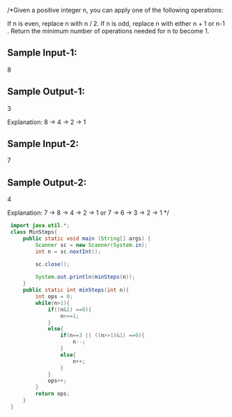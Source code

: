 /*Given a positive integer n, you can apply one of the following operations:

If n is even, replace n with n / 2.
If n is odd, replace n with either n + 1 or n-1 .
Return the minimum number of operations needed for n to become 1.

Sample Input-1:
---------------
8


Sample Output-1: 
----------------
3

Explanation: 8 -> 4 -> 2 -> 1

Sample Input-2:
---------------
7

Sample Output-2: 
----------------
4

Explanation: 7 -> 8 -> 4 -> 2 -> 1
or 7 -> 6 -> 3 -> 2 -> 1
 */

```java
 import java.util.*;
 class MinSteps{
     public static void main (String[] args) {
         Scanner sc = new Scanner(System.in);
         int n = sc.nextInt();

         sc.close();
         
         System.out.println(minSteps(n));
     }
     public static int minSteps(int n){
         int ops = 0;
         while(n>1){
             if((n&1) ==0){
                 n>>=1;
             }
             else{
                 if(n==3 || ((n>>1)&1) ==0){
                     n--;
                 }
                 else{
                     n++;
                 }
             }
             ops++;
         }
         return ops;
     }
 }
```